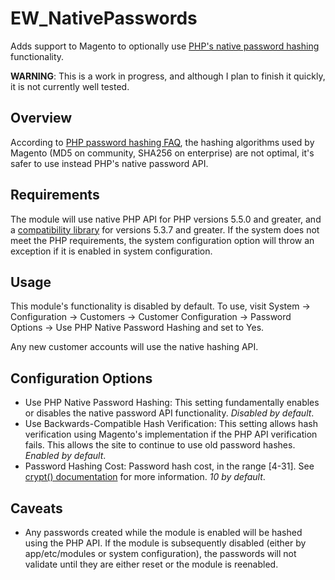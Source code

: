 # EW_NativePasswords

Adds support to Magento to optionally use 
[PHP's native password hashing](http://php.net/manual/en/function.password-hash.php) functionality.

**WARNING**: This is a work in progress, and although I plan to finish it quickly, it is not currently well tested.

## Overview

According to [PHP password hashing FAQ](http://php.net/manual/en/faq.passwords.php#faq.passwords.fasthash), the hashing 
algorithms used by Magento (MD5 on community, SHA256 on enterprise) are not optimal, it's safer to use instead 
PHP's native password API.

## Requirements

The module will use native PHP API for PHP versions 5.5.0 and greater, and a 
[compatibility library](https://github.com/ircmaxell/password_compat) for versions 5.3.7 and greater.
If the system does not meet the PHP requirements, the system configuration option will throw an exception
if it is enabled in system configuration.

## Usage

This module's functionality is disabled by default. To use, visit System -> Configuration -> Customers -> 
Customer Configuration -> Password Options -> Use PHP Native Password Hashing and set to Yes.

Any new customer accounts will use the native hashing API.

## Configuration Options

- Use PHP Native Password Hashing: This setting fundamentally enables or disables the native password API functionality.
  *Disabled by default*.
- Use Backwards-Compatible Hash Verification: This setting allows hash verification using Magento's implementation 
  if the PHP API verification fails. This allows the site to continue to use old password hashes. *Enabled by default*.
- Password Hashing Cost: Password hash cost, in the range [4-31]. See 
  [crypt() documentation](http://php.net/manual/en/function.crypt.php) for more information. *10 by default*.

## Caveats

- Any passwords created while the module is enabled will be hashed using the PHP API. If the module is subsequently 
  disabled (either by app/etc/modules or system configuration), the passwords will not validate until they are either
  reset or the module is reenabled.